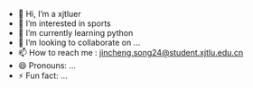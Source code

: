 - 👋 Hi, I’m a xjtluer
- 👀 I’m interested in sports
- 🌱 I’m currently learning python
- 💞️ I’m looking to collaborate on ...
- 📫 How to reach me : jincheng.song24@student.xjtlu.edu.cn
- 😄 Pronouns: ...
- ⚡ Fun fact: ...

<!---
song6839/song6839 is a ✨ special ✨ repository because its `README.md` (this file) appears on your GitHub profile.
You can click the Preview link to take a look at your changes.
--->
